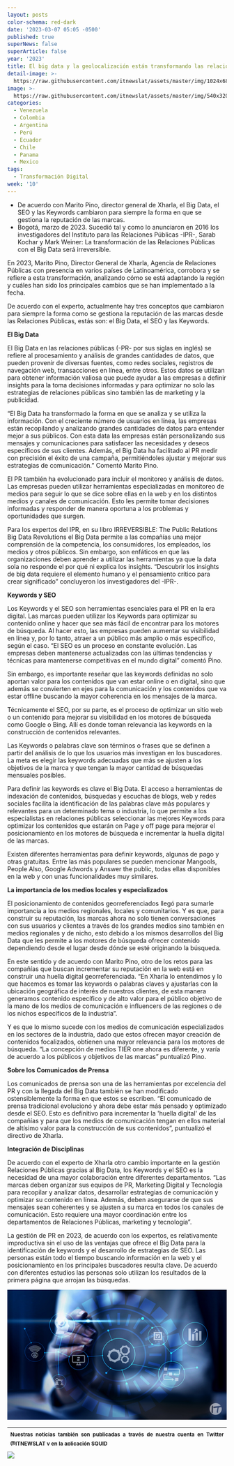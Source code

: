 ```yaml
---
layout: posts
color-schema: red-dark
date: '2023-03-07 05:05 -0500'
published: true
superNews: false
superArticle: false
year: '2023'
title: El big data y la geolocalización están transformando las relaciones públicas
detail-image: >-
  https://raw.githubusercontent.com/itnewslat/assets/master/img/1024x680/manejo-AI-g.jpg
image: >-
  https://raw.githubusercontent.com/itnewslat/assets/master/img/540x320/manejo-AI-p.jpg
categories:
  - Venezuela
  - Colombia
  - Argentina
  - Perú
  - Ecuador
  - Chile
  - Panama
  - Mexico
tags:
  - Transformación Digital
week: '10'
---
```

- De acuerdo con Marito Pino, director general de Xharla, el Big Data, el SEO y las Keywords cambiaron para siempre la forma en que se gestiona la reputación de las marcas.
- Bogotá, marzo de 2023. Sucedió tal y como lo anunciaron en 2016 los investigadores del Instituto para las Relaciones Públicas -IPR-, Sarab Kochar y Mark Weiner: La transformación de las Relaciones Públicas con el Big Data será irreversible.

 En 2023, Marito Pino, Director General de Xharla, Agencia de Relaciones Públicas con presencia en varios países de Latinoamérica, corrobora y se refiere a esta transformación, analizando cómo se está adaptando la región y cuáles han sido los principales cambios que se han implementado a la fecha.

De acuerdo con el experto, actualmente hay tres conceptos que cambiaron para siempre la forma como se gestiona la reputación de las marcas desde las Relaciones Públicas, estás son:  el Big Data, el SEO y las Keywords.

**El Big Data**

El Big Data en las relaciones públicas (-PR- por sus siglas en inglés) se refiere al procesamiento y análisis de grandes cantidades de datos, que pueden provenir de diversas fuentes, como redes sociales, registros de navegación web, transacciones en línea, entre otros. Estos datos se utilizan para obtener información valiosa que puede ayudar a las empresas a definir insights para la toma decisiones informadas y para optimizar no solo las estrategias de relaciones públicas sino también las de marketing y la publicidad.

“El Big Data ha transformado la forma en que se analiza y se utiliza la información. Con el creciente número de usuarios en línea, las empresas están recopilando y analizando grandes cantidades de datos para entender mejor a sus públicos. Con esta data las empresas están personalizando sus mensajes y comunicaciones para satisfacer las necesidades y deseos específicos de sus clientes. Además, el Big Data ha facilitado al PR medir con precisión el éxito de una campaña, permitiéndoles ajustar y mejorar sus estrategias de comunicación.” Comentó Marito Pino.

El PR también ha evolucionado para incluir el monitoreo y análisis de datos. Las empresas pueden utilizar herramientas especializadas en monitoreo de medios para seguir lo que se dice sobre ellas en la web y en los distintos medios y canales de comunicación. Esto les permite tomar decisiones informadas y responder de manera oportuna a los problemas y oportunidades que surgen.

Para los expertos del IPR, en su libro IRREVERSIBLE: The Public Relations Big Data Revolutions el Big Data permite a las compañías una mejor comprensión de la competencia, los consumidores, los empleados, los medios y otros públicos. Sin embargo, son enfáticos en que las organizaciones deben aprender a utilizar las herramientas ya que la data sola no responde el por qué ni explica los insights. “Descubrir los insights de big data requiere el elemento humano y el pensamiento crítico para crear significado” concluyeron los investigadores del -IPR-.

**Keywords y SEO**

Los Keywords y el SEO son herramientas esenciales para el PR en la era digital. Las marcas pueden utilizar los Keywords para optimizar su contenido online y hacer que sea más fácil de encontrar para los motores de búsqueda. Al hacer esto, las empresas pueden aumentar su visibilidad en línea y, por lo tanto, atraer a un público más amplio o más específico, según el caso. “El SEO es un proceso en constante evolución. Las empresas deben mantenerse actualizadas con las últimas tendencias y técnicas para mantenerse competitivas en el mundo digital” comentó Pino.

Sin embargo, es importante reseñar que las keywords definidas no solo aportan valor para los contenidos que van estar online o en digital, sino que además se convierten en ejes para la comunicación y los contenidos que va estar offline buscando la mayor coherencia en los mensajes de la marca.

Técnicamente el SEO, por su parte, es el proceso de optimizar un sitio web o un contenido para mejorar su visibilidad en los motores de búsqueda como Google o Bing. Allí es donde toman relevancia las keywords en la construcción de contenidos relevantes.

Las Keywords o palabras clave son términos o frases que se definen a partir del análisis de lo que los usuarios más investigan en los buscadores. La meta es elegir las keywords adecuadas que más se ajusten a los objetivos de la marca y que tengan la mayor cantidad de búsquedas mensuales posibles.

Para definir las keywords es clave el Big Data. El acceso a herramientas de indexación de contenidos, búsquedas y escuchas de blogs, web y redes sociales facilita la identificación de las palabras clave más populares y relevantes para un determinado tema o industria, lo que permite a los especialistas en relaciones públicas seleccionar las mejores Keywords para optimizar los contenidos que estarán on Page y off page para mejorar el posicionamiento en los motores de búsqueda e incrementar la huella digital de las marcas.

Existen diferentes herramientas para definir keywords, algunas de pago y otras gratuitas. Entre las más populares se pueden mencionar Mangools, People Also, Google Adwords y Answer the public, todas ellas disponibles en la web y con unas funcionalidades muy similares.

**La importancia de los medios locales y especializados**

El posicionamiento de contenidos georreferenciados llegó para sumarle importancia a los medios regionales, locales y comunitarios. Y es que, para construir su reputación, las marcas ahora no solo tienen conversaciones con sus usuarios y clientes a través de los grandes medios sino también en medios regionales y de nicho, esto debido a los mismos desarrollos del Big Data que les permite a los motores de búsqueda ofrecer contenido dependiendo desde el lugar desde dónde se esté originando la búsqueda.

En este sentido y de acuerdo con Marito Pino, otro de los retos para las compañías que buscan incrementar su reputación en la web está en construir una huella digital georreferenciada. “En Xharla lo entendimos y lo que hacemos es tomar las keywords o palabras claves y ajustarlas con la ubicación geográfica de interés de nuestros clientes, de esta manera generamos contenido específico y de alto valor para el público objetivo de la mano de los medios de comunicación e influencers de las regiones o de los nichos específicos de la industria”.

Y es que lo mismo sucede con los medios de comunicación especializados en los sectores de la industria, dado que estos ofrecen mayor creación de contenidos focalizados, obtienen una mayor relevancia para los motores de búsqueda. “La concepción de medios TIER one ahora es diferente, y varía de acuerdo a los públicos y objetivos de las marcas” puntualizó Pino. 

**Sobre los Comunicados de Prensa**

Los comunicados de prensa son una de las herramientas por excelencia del PR y con la llegada del Big Data también se han modificado ostensiblemente la forma en que estos se escriben. “El comunicado de prensa tradicional evolucionó y ahora debe estar más pensado y optimizado desde el SEO. Esto es definitivo para incrementar la 'huella digital' de las compañías y para que los medios de comunicación tengan en ellos material de altísimo valor para la construcción de sus contenidos”, puntualizó el directivo de Xharla.

**Integración de Disciplinas**

De acuerdo con el experto de Xharla otro cambio importante en la gestión Relaciones Públicas gracias al Big Data, los Keywords y el SEO es la necesidad de una mayor colaboración entre diferentes departamentos. “Las marcas deben organizar sus equipos de PR, Marketing Digital y Tecnología para recopilar y analizar datos, desarrollar estrategias de comunicación y optimizar su contenido en línea. Además, deben asegurarse de que sus mensajes sean coherentes y se ajusten a su marca en todos los canales de comunicación. Esto requiere una mayor coordinación entre los departamentos de Relaciones Públicas, marketing y tecnología”.

La gestión de PR en 2023, de acuerdo con los expertos, es relativamente improductiva sin el uso de las ventajas que ofrece el Big Data para la identificación de keywords y el desarrollo de estrategias de SEO. Las personas están todo el tiempo buscando información en la web y el posicionamiento en los principales buscadores resulta clave. De acuerdo con diferentes estudios las personas solo utilizan los resultados de la primera página que arrojan las búsquedas.

![](https://raw.githubusercontent.com/itnewslat/assets/master/img/540x320/manejo-AI-p.jpg)

<table style="height: 42px;" width="569">
<tbody>
<tr>
<td style="text-align: justify;"><sub><strong>Nuestras noticias también son publicadas a través de nuestra cuenta en Twitter <a href="https://twitter.com/itnewslat?lang=es">@ITNEWSLAT</a> y en la aplicación <a href="https://squidapp.co/en/">SQUID</a></strong></sub></td>
</tr>
</tbody>
</table>
<img src="https://tracker.metricool.com/c3po.jpg?hash=56f88a41e39ab42c063cc51676587a04"/>